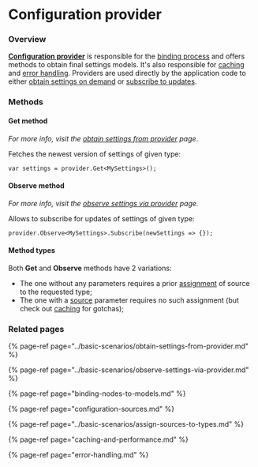 # Configuration provider

### Overview

[**Configuration provider**](https://github.com/vostok/configuration.abstractions/blob/master/Vostok.Configuration.Abstractions/IConfigurationProvider.cs) is responsible for the [binding process](binding-nodes-to-models.md) and offers methods to obtain final settings models. It's also responsible for [caching](caching-and-performance.md) and [error handling](error-handling.md). Providers are used directly by the application code to either [obtain settings on demand](../basic-scenarios/obtain-settings-from-provider.md) or [subscribe to updates](../basic-scenarios/observe-settings-via-provider.md).

### Methods

#### Get method

_For more info, visit the_ [_obtain settings from provider_](../basic-scenarios/obtain-settings-from-provider.md) _page_.

Fetches the newest version of settings of given type:

```text
var settings = provider.Get<MySettings>();
```

#### Observe method

_For more info, visit the_ [_observe settings via provider_](../basic-scenarios/observe-settings-via-provider.md) _page._

Allows to subscribe for updates of settings of given type:

```text
provider.Observe<MySettings>.Subscribe(newSettings => {});
```

#### Method types

Both **Get** and **Observe** methods have 2 variations:

* The one without any parameters requires a prior [assignment](../basic-scenarios/assign-sources-to-types.md) of source to the requested type;
* The one with a [source](configuration-sources.md) parameter requires no such assignment \(but check out [caching](caching-and-performance.md) for gotchas\);

### Related pages

{% page-ref page="../basic-scenarios/obtain-settings-from-provider.md" %}

{% page-ref page="../basic-scenarios/observe-settings-via-provider.md" %}

{% page-ref page="binding-nodes-to-models.md" %}

{% page-ref page="configuration-sources.md" %}

{% page-ref page="../basic-scenarios/assign-sources-to-types.md" %}

{% page-ref page="caching-and-performance.md" %}

{% page-ref page="error-handling.md" %}



